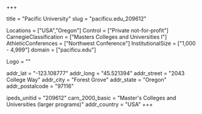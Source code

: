 
+++

title = "Pacific University"
slug = "pacificu.edu_209612"

Locations = ["USA","Oregon"]
Control = ["Private not-for-profit"]
CarnegieClassification = ["Masters Colleges and Universities I"]
AthleticConferences = ["Northwest Conference"]
InstitutionalSize = ["1,000 - 4,999"]
domain = ["pacificu.edu"]

Logo = ""

addr_lat = "-123.108777"
addr_long = "45.521394"
addr_street = "2043 College Way"
addr_city = "Forest Grove"
addr_state = "Oregon"
addr_postalcode = "97116"

ipeds_unitid = "209612"
carn_2000_basic = "Master's Colleges and Universities (larger programs)"
addr_country = "USA"
+++
    
